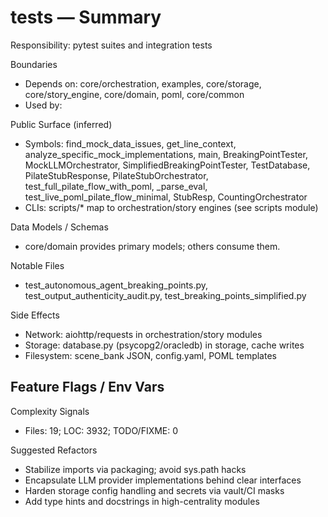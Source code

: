 ﻿# tests — Summary

Responsibility: pytest suites and integration tests

Boundaries
- Depends on: core/orchestration, examples, core/storage, core/story_engine, core/domain, poml, core/common
- Used by: 

Public Surface (inferred)
- Symbols: find_mock_data_issues, get_line_context, analyze_specific_mock_implementations, main, BreakingPointTester, MockLLMOrchestrator, SimplifiedBreakingPointTester, TestDatabase, PilateStubResponse, PilateStubOrchestrator, test_full_pilate_flow_with_poml, _parse_eval, test_live_poml_pilate_flow_minimal, StubResp, CountingOrchestrator
- CLIs: scripts/* map to orchestration/story engines (see scripts module)

Data Models / Schemas
- core/domain provides primary models; others consume them.

Notable Files
- test_autonomous_agent_breaking_points.py, test_output_authenticity_audit.py, test_breaking_points_simplified.py

Side Effects
- Network: aiohttp/requests in orchestration/story modules
- Storage: database.py (psycopg2/oracledb) in storage, cache writes
- Filesystem: scene_bank JSON, config.yaml, POML templates

Feature Flags / Env Vars
- 

Complexity Signals
- Files: 19; LOC: 3932; TODO/FIXME: 0

Suggested Refactors
- Stabilize imports via packaging; avoid sys.path hacks
- Encapsulate LLM provider implementations behind clear interfaces
- Harden storage config handling and secrets via vault/CI masks
- Add type hints and docstrings in high-centrality modules
